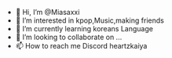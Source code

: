 - 👋 Hi, I’m @Miasaxxi
- 👀 I’m interested in kpop,Music,making friends
- 🌱 I’m currently learning koreans Language
-  💞️ I’m looking to collaborate on ...
- 📫 How to reach me Discord heartzkaiya 

<!---
Miasaxxi/Miasaxxi is a ✨ special ✨ repository because its `README.md` (this file) appears on your GitHub profile.
You can click the Preview link to take a look at your changes.
--->
